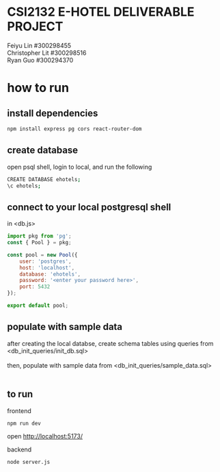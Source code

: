 # CSI2132 E-HOTEL DELIVERABLE PROJECT
Feiyu Lin #300298455 <br>
Christopher Lit #300298516 <br>
Ryan Guo #300294370

# how to run
## install dependencies
```bash
npm install express pg cors react-router-dom
```

## create database
open psql shell, login to local, and run the following
```bash
CREATE DATABASE ehotels;
\c ehotels;
```

## connect to your local postgresql shell
in <db.js>
```javascript
import pkg from 'pg';
const { Pool } = pkg;

const pool = new Pool({
    user: 'postgres',
    host: 'localhost',
    database: 'ehotels',
    password: '<enter your password here>',
    port: 5432
});

export default pool;
```

## populate with sample data
after creating the local databse, create schema tables using queries from <db_init_queries/init_db.sql><br><br>
then, populate with sample data from <db_init_queries/sample_data.sql><br><br>

## to run
frontend
```bash
npm run dev
```
open [http://localhost:5173/](http://localhost:5173/)

backend
```bash
node server.js
```

